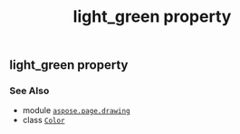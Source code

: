 ﻿---
title: light_green property
second_title: Aspose.Page for Python via .NET API References
description: 
type: docs
weight: 840
url: /python-net/aspose.page.drawing/color/light_green/
is_root: false
---

## light_green property


### See Also
* module [`aspose.page.drawing`](../../)
* class [`Color`](/page/python-net/aspose.page.drawing/color)
